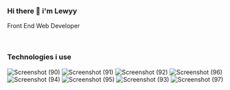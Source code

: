 ### Hi there 👋  i'm Lewyy   
    
<p> Front End Web Developer</p>

<br>


### Technologies i use
![Screenshot (90)](https://user-images.githubusercontent.com/104835999/211186740-f308c536-4ad0-43ec-9dbb-fbdaf2bfe320.png)
![Screenshot (91)](https://user-images.githubusercontent.com/104835999/211186744-459467bd-eca5-436d-ab7b-295e1fd9db50.png)
![Screenshot (92)](https://user-images.githubusercontent.com/104835999/211186753-6a163cc0-23b9-4c0f-9de4-19c75ce704e7.png)
![Screenshot (96)](https://user-images.githubusercontent.com/104835999/211186760-fe15518f-3321-4f82-9f49-3d29927a6b1c.png)
![Screenshot (94)](https://user-images.githubusercontent.com/104835999/211186768-6d765fdd-f4bd-47cd-b555-322f7042087a.png)
![Screenshot (95)](https://user-images.githubusercontent.com/104835999/211186777-49342f24-fd39-4d9b-b418-4310fb8a62ac.png)
![Screenshot (93)](https://user-images.githubusercontent.com/104835999/211186785-72c75f57-4606-4f0e-9728-7e877b4c05d8.png)
![Screenshot (97)](https://user-images.githubusercontent.com/104835999/211186792-1bfe1c77-f1c9-402a-b539-8021cb1d1c82.png)




